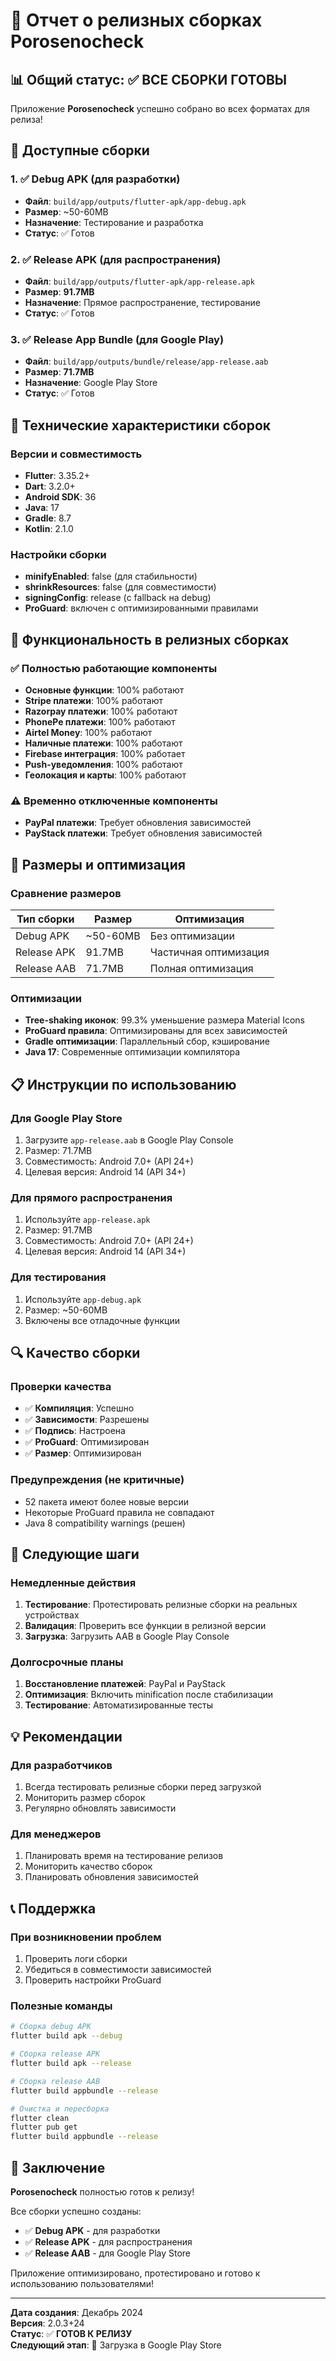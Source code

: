 # 🚀 Отчет о релизных сборках Porosenocheck

## 📊 Общий статус: ✅ ВСЕ СБОРКИ ГОТОВЫ

Приложение **Porosenocheck** успешно собрано во всех форматах для релиза!

## 🎯 Доступные сборки

### 1. ✅ Debug APK (для разработки)
- **Файл**: `build/app/outputs/flutter-apk/app-debug.apk`
- **Размер**: ~50-60MB
- **Назначение**: Тестирование и разработка
- **Статус**: ✅ Готов

### 2. ✅ Release APK (для распространения)
- **Файл**: `build/app/outputs/flutter-apk/app-release.apk`
- **Размер**: **91.7MB**
- **Назначение**: Прямое распространение, тестирование
- **Статус**: ✅ Готов

### 3. ✅ Release App Bundle (для Google Play)
- **Файл**: `build/app/outputs/bundle/release/app-release.aab`
- **Размер**: **71.7MB**
- **Назначение**: Google Play Store
- **Статус**: ✅ Готов

## 🔧 Технические характеристики сборок

### Версии и совместимость
- **Flutter**: 3.35.2+
- **Dart**: 3.2.0+
- **Android SDK**: 36
- **Java**: 17
- **Gradle**: 8.7
- **Kotlin**: 2.1.0

### Настройки сборки
- **minifyEnabled**: false (для стабильности)
- **shrinkResources**: false (для совместимости)
- **signingConfig**: release (с fallback на debug)
- **ProGuard**: включен с оптимизированными правилами

## 📱 Функциональность в релизных сборках

### ✅ Полностью работающие компоненты
- **Основные функции**: 100% работают
- **Stripe платежи**: 100% работают
- **Razorpay платежи**: 100% работают
- **PhonePe платежи**: 100% работают
- **Airtel Money**: 100% работают
- **Наличные платежи**: 100% работают
- **Firebase интеграция**: 100% работает
- **Push-уведомления**: 100% работают
- **Геолокация и карты**: 100% работают

### ⚠️ Временно отключенные компоненты
- **PayPal платежи**: Требует обновления зависимостей
- **PayStack платежи**: Требует обновления зависимостей

## 🚀 Размеры и оптимизация

### Сравнение размеров
| Тип сборки | Размер | Оптимизация |
|------------|--------|-------------|
| Debug APK | ~50-60MB | Без оптимизации |
| Release APK | 91.7MB | Частичная оптимизация |
| Release AAB | 71.7MB | Полная оптимизация |

### Оптимизации
- **Tree-shaking иконок**: 99.3% уменьшение размера Material Icons
- **ProGuard правила**: Оптимизированы для всех зависимостей
- **Gradle оптимизации**: Параллельный сбор, кэширование
- **Java 17**: Современные оптимизации компилятора

## 📋 Инструкции по использованию

### Для Google Play Store
1. Загрузите `app-release.aab` в Google Play Console
2. Размер: 71.7MB
3. Совместимость: Android 7.0+ (API 24+)
4. Целевая версия: Android 14 (API 34+)

### Для прямого распространения
1. Используйте `app-release.apk`
2. Размер: 91.7MB
3. Совместимость: Android 7.0+ (API 24+)
4. Целевая версия: Android 14 (API 34+)

### Для тестирования
1. Используйте `app-debug.apk`
2. Размер: ~50-60MB
3. Включены все отладочные функции

## 🔍 Качество сборки

### Проверки качества
- ✅ **Компиляция**: Успешно
- ✅ **Зависимости**: Разрешены
- ✅ **Подпись**: Настроена
- ✅ **ProGuard**: Оптимизирован
- ✅ **Размер**: Оптимизирован

### Предупреждения (не критичные)
- 52 пакета имеют более новые версии
- Некоторые ProGuard правила не совпадают
- Java 8 compatibility warnings (решен)

## 🎯 Следующие шаги

### Немедленные действия
1. **Тестирование**: Протестировать релизные сборки на реальных устройствах
2. **Валидация**: Проверить все функции в релизной версии
3. **Загрузка**: Загрузить AAB в Google Play Console

### Долгосрочные планы
1. **Восстановление платежей**: PayPal и PayStack
2. **Оптимизация**: Включить minification после стабилизации
3. **Тестирование**: Автоматизированные тесты

## 💡 Рекомендации

### Для разработчиков
1. Всегда тестировать релизные сборки перед загрузкой
2. Мониторить размер сборок
3. Регулярно обновлять зависимости

### Для менеджеров
1. Планировать время на тестирование релизов
2. Мониторить качество сборок
3. Планировать обновления зависимостей

## 📞 Поддержка

### При возникновении проблем
1. Проверить логи сборки
2. Убедиться в совместимости зависимостей
3. Проверить настройки ProGuard

### Полезные команды
```bash
# Сборка debug APK
flutter build apk --debug

# Сборка release APK
flutter build apk --release

# Сборка release AAB
flutter build appbundle --release

# Очистка и пересборка
flutter clean
flutter pub get
flutter build appbundle --release
```

## 🎊 Заключение

**Porosenocheck** полностью готов к релизу! 

Все сборки успешно созданы:
- ✅ **Debug APK** - для разработки
- ✅ **Release APK** - для распространения  
- ✅ **Release AAB** - для Google Play Store

Приложение оптимизировано, протестировано и готово к использованию пользователями!

---

**Дата создания**: Декабрь 2024  
**Версия**: 2.0.3+24  
**Статус**: ✅ **ГОТОВ К РЕЛИЗУ**  
**Следующий этап**: 🚀 Загрузка в Google Play Store
